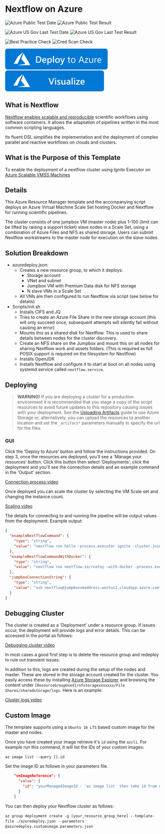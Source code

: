 # Nextflow on Azure

![Azure Public Test Date](https://azurequickstartsservice.blob.core.windows.net/badges/nextflow-genomics-cluster-ubuntu/PublicLastTestDate.svg)
![Azure Public Test Result](https://azurequickstartsservice.blob.core.windows.net/badges/nextflow-genomics-cluster-ubuntu/PublicDeployment.svg)

![Azure US Gov Last Test Date](https://azurequickstartsservice.blob.core.windows.net/badges/nextflow-genomics-cluster-ubuntu/FairfaxLastTestDate.svg)
![Azure US Gov Last Test Result](https://azurequickstartsservice.blob.core.windows.net/badges/nextflow-genomics-cluster-ubuntu/FairfaxDeployment.svg)

![Best Practice Check](https://azurequickstartsservice.blob.core.windows.net/badges/nextflow-genomics-cluster-ubuntu/BestPracticeResult.svg)
![Cred Scan Check](https://azurequickstartsservice.blob.core.windows.net/badges/nextflow-genomics-cluster-ubuntu/CredScanResult.svg)

[![Deploy To Azure](https://raw.githubusercontent.com/Azure/azure-quickstart-templates/master/1-CONTRIBUTION-GUIDE/images/deploytoazure.svg?sanitize=true)]("https://portal.azure.com/#create/Microsoft.Template/uri/https%3A%2F%2Fraw.githubusercontent.com%2FAzure%2Fazure-quickstart-templates%2Fmaster%2Fnextflow-genomics-cluster-ubuntu%2Fazuredeploy.json")  [![Visualize](https://raw.githubusercontent.com/Azure/azure-quickstart-templates/master/1-CONTRIBUTION-GUIDE/images/visualizebutton.svg?sanitize=true)]("http://armviz.io/#/?load=https%3A%2F%2Fraw.githubusercontent.com%2FAzure%2Fazure-quickstart-templates%2Fmaster%2Fnextflow-genomics-cluster-ubuntu%2Fazuredeploy.json")

## What is Nextflow

[Nextflow enables scalable and reproducible](http://nextflow.io) scientific workflows using software containers. It allows the adaptation of pipelines written in the most common scripting languages.

Its fluent DSL simplifies the implementation and the deployment of complex parallel and reactive workflows on clouds and clusters.

## What is the Purpose of this Template

To enable the deployment of a nextflow cluster using Ignite Executor on [Azure Scalable VMSS Machines](https://docs.microsoft.com/en-us/azure/virtual-machine-scale-sets/virtual-machine-scale-sets-overview)

## Details

This Azure Resource Manager template and the accompanying script deploys an Azure Virtual Machine Scale Set hosting Docker and Nextflow for running scientific pipelines.

The cluster consists of one jumpbox VM (master node) plus 1-100 (limit can be lifted by raising a support ticket) slave nodes in a Scale Set, using a combination of Azure Files and NFS as shared storage. Users can submit Nextflow workstreams to the master node for execution on the slave nodes.

## Solution Breakdown

* azuredeploy.json:
  * Creates a new resource group, to which it deploys:
    * Storage account
    * VNet and subnet
    * Jumpbox VM with Premium Data disk for NFS storage
    * N slave VMs in a Scale Set
  * All VMs are then configured to run Nextflow via script (see below for details)
* Scripts/init.sh
  * Installs CIFS and JQ
  * Tries to create an Azure File Share in the new storage account (this will only succeed once, subsequent attempts will silently fail without causing an error)
  * Mounts this as a shared disk for Nextflow. This is used to share details between nodes for the cluster discovery.
  * Create an NFS share on the Jumpbox and mount this on all nodes for sharing Nextflow work and assets folders. (This is required as full POSIX support is required on the filesystem for Nextflow)
  * Installs OpenJDK
  * Installs Nextflow and configure it to start at boot on all nodes using systemd service called `nextflow.service`.

## Deploying

> **WARNING!**
> If you are deploying a cluster for a production environment it is recommended that you stage a copy of the script resources to avoid future updates to this repository causing issues with your deployment. See the [Uploading Artifacts](/README.MD#uploading-artifacts) guide to use Azure Storage or, alternatively, you can upload the resources to another location and set the `_artifact*` parameters manually to specify the url for the files.

### GUI

Click the 'Deploy to Azure' button and follow the instructions provided.
On step 3, once the resources are deployed, you'll see a 'Manage your resources' button.
Click this button then select 'Deployments', click the deployment and you'll see the connection details and an example command in the 'Output' section.

[Connection process video](https://1drv.ms/v/s!AgO58DGl6B7Rqu9y1ahnXrLlSn0M_g)

Once deployed you can scale the cluster by selecting the VM Scale set and changing the instance count.

[Scaling video](https://1drv.ms/v/s!AgO58DGl6B7Rqu9wVAqAD5RnJRYSDg)

The details for connecting to and running the pipeline will be output values from the deployment.
Example output:

``` json
{
  "exampleNextflowCommand": {
    "type": "string",
    "value": "nextflow run hello -process.executor ignite -cluster.join path:/datadisks/disk1/cifs/cluster -with-timeline runtimeline.html -with-trace -cluster.maxCpus 0"
  },
  "exampleNextflowCommandWithDocker": {
    "type": "string",
    "value": "nextflow run nextflow-io/rnatoy -with-docker -process.executor ignite -cluster.join path:/datadisks/disk1/cifs/cluster -with-timeline runtimeline.html -with-trace -cluster.maxCpus 0"
  },
  "jumpboxConnectionString": {
    "type": "string",
    "value": "ssh nextflow@jumpboxvmaddress.westus2.cloudapp.azure.com"
  }
}
```

## Debugging Cluster

The cluster is created as a 'Deployment' under a resource group. If issues occur, the deployment will provide logs and error details. This can be accessed in the portal as follows:

[Debugging cluster video](https://1drv.ms/f/s!AgO58DGl6B7Rg-NyegXiV8cBhdxgKw)

In most cases a good first step is to delete the resource group and redeploy to rule out transient issues.

In addition to this, logs are created during the setup of the nodes and master. These are stored in the storage account created for the cluster. You easily access these by installing [Azure Storage Explorer](https://azure.microsoft.com/en-us/features/storage-explorer/) and browsing the content under `[ResourceGroupUsed]/nfstoragexxxxxxx/File Shares/sharedstorage/logs`. Here is an example:

[Cluster logs video](https://1drv.ms/v/s!AgO58DGl6B7Rqu9xp6uN8Nufc5mJiA)

## Custom Image

The template supports using a `Ubuntu 16 LTS` based custom image for the master and nodes.

Once you have created your image retrieve it's `id` using the `azcli`. For example run this command, it will list the IDs of your custom images:

 `az image list --query [].id`

Set the image ID as follows in your parameters file.

``` json
    "vmImageReference": {
      "value": {
        "id": "yourManagedImageId - 'az image list' then take id from output"
      }
    }
```

You can then deploy your Nextflow cluster as follows:

 `az group deployment create -g [your_resource_group_here] --template-file ./azuredeploy.json --parameters @azuredeploy.customimage.parameters.json`
